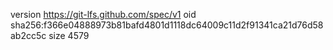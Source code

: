 version https://git-lfs.github.com/spec/v1
oid sha256:f366e04888973b81bafd4801d1118dc64009c11d2f91341ca21d76d58ab2cc5c
size 4579
